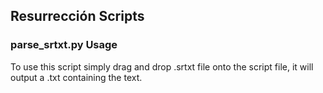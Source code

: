 ## Resurrección Scripts

### parse_srtxt.py Usage
To use this script simply drag and drop .srtxt file onto the script file, it will output a .txt containing the text.